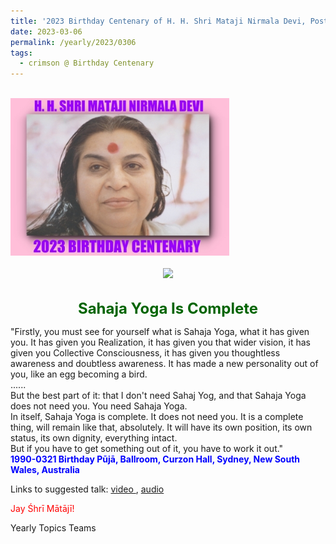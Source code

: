 ```yaml
---
title: '2023 Birthday Centenary of H. H. Shri Mataji Nirmala Devi, Post 8'
date: 2023-03-06
permalink: /yearly/2023/0306
tags:
  - crimson @ Birthday Centenary
---
```


<br>
<div style="text-align: left"><img src="/images/100Years.jpg" width="350" /></div><br>

<div style="text-align: center"><img src="/images/image1124.jpg" /></div>

<br>
<p style="color:DarkGreen; text-align:center">
<font size="+2"><b>Sahaja Yoga Is Complete</b><br></font>
</p>

<p>
"Firstly, you must see for yourself what is Sahaja Yoga, what it has given you. It has given you Realization, it has given you that wider vision, it has given you Collective Consciousness, it has given you thoughtless awareness and doubtless awareness. It has made a new personality out of you, like an egg becoming a bird.<br>
......<br>
But the best part of it: that I don't need Sahaj Yog, and that Sahaja Yoga does not need you. You need Sahaja Yoga.<br>
In itself, Sahaja Yoga is complete. It does not need you. It is a complete thing, will remain like that, absolutely. It will have its own position, its own status, its own dignity, everything intact.<br>
But if you have to get something out of it, you have to work it out."<br>
<font color="blue"><b>1990-0321 Birthday Pūjā, Ballroom, Curzon Hall, Sydney, New South Wales, Australia</b></font><br>
</p>

Links to suggested talk: <a href="https://vimeo.com/577933944"> video </a>, <a href="https://soundcloud.com/nirmala-vidya-portal/1990-0321-birthday-puja-talk"> audio </a><br>

<p style="color:red;">Jay Śhrī Mātājī!<br></p>

<p>Yearly Topics Teams</p>